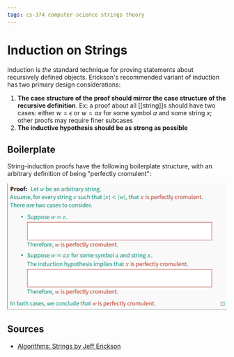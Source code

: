 ```yaml
---
tags: cs-374 computer-science strings theory
---
```


# Induction on Strings

Induction is _the_ standard technique for proving statements about recursively defined objects. Erickson's recommended variant of induction has two primary design considerations:

1. **The case structure of the proof should mirror the case structure of the recursive definition**. Ex: a proof about all [[string]]s should have two cases: either $w = \epsilon$ or $w = ax$ for some symbol $a$ and some string $x$; other proofs may require finer subcases
2. **The inductive hypothesis should be as strong as possible**

## Boilerplate

String-induction proofs have the following boilerplate structure, with an arbitrary definition of being "perfectly cromulent":

![String induction boilerplate](../attachments/string-induction-boilerplate.png)

## Sources

- [Algorithms: Strings by Jeff Erickson](https://courses.engr.illinois.edu/cs374/fa2021/A/notes/models/01-strings.pdf)
